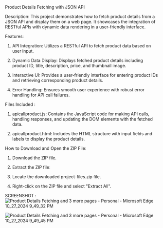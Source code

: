 Product Details Fetching with JSON API

Description: This project demonstrates how to fetch product details from a JSON API and display them on a web page. It showcases the integration of RESTful APIs with dynamic data rendering in a user-friendly interface.

Features:

1. API Integration: Utilizes a RESTful API to fetch product data based on user input.

2. Dynamic Data Display: Displays fetched product details including product ID, title, description, price, and thumbnail image.

3. Interactive UI: Provides a user-friendly interface for entering product IDs and retrieving corresponding product details.

4. Error Handling: Ensures smooth user experience with robust error handling for API call failures.

Files Included :

1. apicallproduct.js: Contains the JavaScript code for making API calls, handling responses, and updating the DOM elements with the fetched data.

2. apicallproduct.html: Includes the HTML structure with input fields and labels to display the product details.


How to Download and Open the ZIP File:
1. Download the ZIP file.

2. Extract the ZIP file:

3. Locate the downloaded project-files.zip file.

4. Right-click on the ZIP file and select "Extract All".

SCREENSHOT :
![Product Details Fetching and 3 more pages - Personal - Microsoft​ Edge 10_27_2024 9_49_32 PM](https://github.com/user-attachments/assets/29c33aa8-8b94-4868-add3-5b810148fd6e)

![Product Details Fetching and 3 more pages - Personal - Microsoft​ Edge 10_27_2024 9_49_45 PM](https://github.com/user-attachments/assets/4f66b97e-378c-4cad-99b2-573c039c0515)

